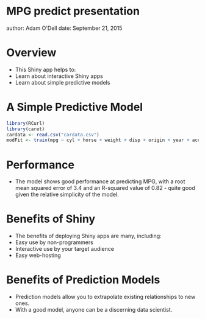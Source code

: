 MPG predict presentation
========================================================
author: Adam O'Dell
date: September 21, 2015

Overview
========================================================

- This Shiny app helps to:
- Learn about interactive Shiny apps
- Learn about simple predictive models

A Simple Predictive Model
========================================================


```r
library(RCurl)
library(caret)
cardata <- read.csv("cardata.csv")
modFit <- train(mpg ~ cyl + horse + weight + disp + origin + year + accel, method="glm", data=cardata)
```


Performance
========================================================

- The model shows good performance at predicting MPG, with a root mean squared error of 3.4 and an R-squared value of 0.82 - quite good given the relative simplicity of the model.

Benefits of Shiny
========================================================

- The benefits of deploying Shiny apps are many, including:
- Easy use by non-programmers
- Interactive use by your target audience
- Easy web-hosting

Benefits of Prediction Models
========================================================

- Prediction models allow you to extrapolate existing relationships to new ones.
- With a good model, anyone can be a discerning data scientist.

